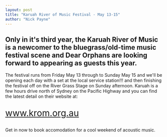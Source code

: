 ```yaml
---
layout: post
title: "Karuah River of Music Festival - May 13-15"
author: "Nick Payne"
---
```

## Only in it's third year, the Karuah River of Music is a newcomer to the bluegrass/old-time music festival scene and Dear Orphans are looking forward to appearing as guests this year.

<p>The festival runs from Friday May 13 through to Sunday May 15 and we'll be opening each day with a set at the local service station!!! and then finishing the festival off on the River Grass Stage on Sunday afternoon. Karuah is a few hours drive north of Sydney on the Pacific Highway and you can find the latest detail on their website at:</p>
<p class="text-center" style="font-size: 2em;"><a class="external" href="http://ow.ly/4bviQ" target="_blank">www.krom.org.au</a></p>
<p>Get in now to book accomodation for a cool weekend of acoustic music.</p>
